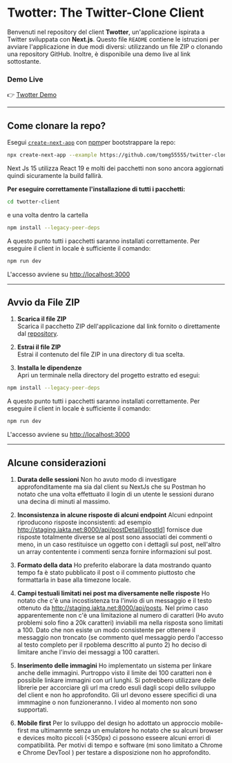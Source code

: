 # Twotter: The Twitter-Clone Client

Benvenuti nel repository del client **Twotter**, un'applicazione ispirata a Twitter sviluppata con **Next.js**. Questo file `README` contiene le istruzioni per avviare l'applicazione in due modi diversi: utilizzando un file ZIP o clonando una repository GitHub. Inoltre, è disponibile una demo live al link sottostante.

### Demo Live
👉 [Twotter Demo](https://twitter-clone-client-lemon.vercel.app/)

---

## Come clonare la repo?

Esegui [`create-next-app`](https://github.com/vercel/next.js/tree/canary/packages/create-next-app) con [npm](https://docs.npmjs.com/cli/init)per bootstrappare la repo:

```bash
npx create-next-app --example https://github.com/tomg55555/twitter-clone-client twotter-client
```

Next Js 15 utilizza React 19 e molti dei pacchetti non sono ancora aggiornati quindi sicuramente la build fallirà.

****Per eseguire correttamente l'installazione di tutti i pacchetti:****

```bash
cd twotter-client
```
e una volta dentro la cartella
```bash
npm install --legacy-peer-deps
```
A questo punto tutti i pacchetti saranno installati correttamente.
Per eseguire il client in locale è sufficiente il comando:

```bash
npm run dev
```
L'accesso avviene su [http://localhost:3000](http://localhost:3000)

---

## Avvio da File ZIP

1. **Scarica il file ZIP**  
   Scarica il pacchetto ZIP dell'applicazione dal link fornito o direttamente dal [repository](https://github.com/tomg55555/twitter-clone-client).

2. **Estrai il file ZIP**  
   Estrai il contenuto del file ZIP in una directory di tua scelta.

3. **Installa le dipendenze**  
   Apri un terminale nella directory del progetto estratto ed esegui:
```bash
npm install --legacy-peer-deps
```
A questo punto tutti i pacchetti saranno installati correttamente.
Per eseguire il client in locale è sufficiente il comando:

```bash
npm run dev
```
L'accesso avviene su [http://localhost:3000](http://localhost:3000)

---


 ## Alcune considerazioni

1. **Durata delle sessioni**
Non ho avuto modo di investigare approfonditamente ma sia dal client su NextJs che su Postman ho notato che una volta effettuato il login di un utente le sessioni durano una decina di minuti al massimo.

2. **Inconsistenza in alcune risposte di alcuni endpoint**
Alcuni ednpoint riproducono risposte inconsistenti: ad esempio http://staging.iakta.net:8000/api/postDetail/[postId]
fornisce due risposte totalmente diverse se al post sono associati dei commenti o meno, in un caso restituisce un oggetto con i dettagli sul post, nell'altro un array contentente i commenti senza fornire informazioni sul post. 

3. **Formato della data** 
Ho preferito elaborare la data mostrando quanto tempo fa è stato pubblicato il post o il commento piuttosto che formattarla in base alla timezone locale.

4. **Campi testuali limitati nei post ma diversamente nelle risposte**
Ho notato che c'è una incostistenza tra l'invio di un messaggio e il testo ottenuto da http://staging.iakta.net:8000/api/posts. Nel primo caso apparentemente non c'è una limitazione al numero di caratteri (Ho avuto problemi solo fino a 20k caratteri) inviabili ma nella risposta sono limitati a 100.
Dato che non esiste un modo consistente per ottenere il messaggio non troncato (se commento quel messaggio perdo l'accesso al testo completo per il rpoblema descritto al punto 2) ho deciso di limitare anche l'invio dei messaggi a 100 caratteri.

5. **Inserimento delle immagini**
Ho implementato un sistema per linkare anche delle immagini. Purtroppo visto il limite dei 100 caratteri non è possibile linkare immagini con url lunghi. Si potrebbero utilizzare delle librerie per accorciare gli url ma credo esuli dagli scopi dello sviluppo del client e non ho approfondito. Gli url devono essere specifici di una immmagine o non funzioneranno. I video al momento non sono supportati.

6. **Mobile first** 
Per lo sviluppo del design ho adottato un approccio mobile-first ma ultimamnte senza un emulatore ho notato che su alcuni browser e devices molto piccoli (<350px) ci possono esseere alcuni errori di compatibilità. Per motivi di tempo e software (mi sono limitato a Chrome e Chrome DevTool ) per testare a disposizione non ho approfondito.
